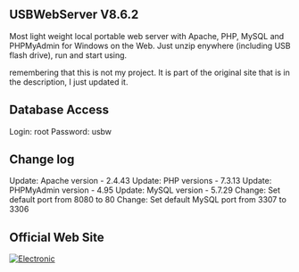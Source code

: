 ## USBWebServer V8.6.2

Most light weight local portable web server with Apache, PHP, MySQL and PHPMyAdmin for Windows on the Web. Just unzip enywhere (including USB flash drive), run and start using.

remembering that this is not my project. It is part of the original site that is in the description, I just updated it. 

## Database Access

Login: root
Password: usbw

## Change log

Update: Apache version - 2.4.43
Update: PHP versions - 7.3.13 
Update: PHPMyAdmin version - 4.95
Update: MySQL version - 5.7.29
Change: Set default port from 8080 to 80
Change: Set default MySQL port from 3307 to 3306

## Official Web Site

[![Electronic](https://www.usbwebserver.net/images/upload/icons/electronic/publishing_black.svg)](https://www.usbwebserver.net/webserver/)
